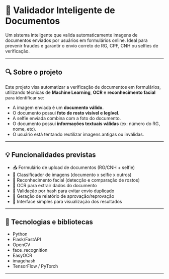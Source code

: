 # 📄 Validador Inteligente de Documentos

Um sistema inteligente que valida automaticamente imagens de documentos enviados por usuários em formulários online. Ideal para prevenir fraudes e garantir o envio correto de RG, CPF, CNH ou selfies de verificação.

---

## 🔍 Sobre o projeto

Este projeto visa automatizar a verificação de documentos em formulários, utilizando técnicas de **Machine Learning**, **OCR** e **reconhecimento facial** para identificar se:

- A imagem enviada é um **documento válido**.
- O documento possui **foto de rosto visível e legível**.
- A selfie enviada combina com a foto do documento.
- O documento possui **informações textuais válidas** (ex: número do RG, nome, etc).
- O usuário está tentando reutilizar imagens antigas ou inválidas.

---

## 💡 Funcionalidades previstas

- 📤 Formulário de upload de documentos (RG/CNH + selfie)
- 🤖 Classificador de imagens (documento x selfie x outros)
- 🧠 Reconhecimento facial (detecção e comparação de rostos)
- 📝 OCR para extrair dados do documento
- 🔐 Validação por hash para evitar envio duplicado
- 🧾 Geração de relatório de aprovação/reprovação
- 📂 Interface simples para visualização dos resultados

---

## 🧰 Tecnologias e bibliotecas

- Python
- Flask/FastAPI
- OpenCV
- face_recognition
- EasyOCR
- imagehash
- TensorFlow / PyTorch

---

